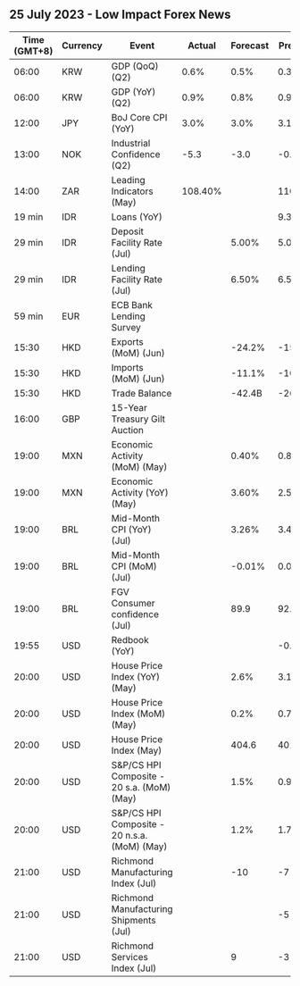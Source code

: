 ## 25 July 2023 - Low Impact Forex News

| Time (GMT+8) | Currency | Event | Actual | Forecast | Previous |
|------|----------|-------|--------|----------|----------|
| 06:00 | KRW | GDP (QoQ) (Q2) | 0.6% | 0.5% | 0.3% |
| 06:00 | KRW | GDP (YoY) (Q2) | 0.9% | 0.8% | 0.9% |
| 12:00 | JPY | BoJ Core CPI (YoY) | 3.0% | 3.0% | 3.1% |
| 13:00 | NOK | Industrial Confidence (Q2) | -5.3 | -3.0 | -0.7 |
| 14:00 | ZAR | Leading Indicators (May) | 108.40% |  | 110.30% |
| 19 min | IDR | Loans (YoY) |  |  | 9.39% |
| 29 min | IDR | Deposit Facility Rate (Jul) |  | 5.00% | 5.00% |
| 29 min | IDR | Lending Facility Rate (Jul) |  | 6.50% | 6.50% |
| 59 min | EUR | ECB Bank Lending Survey |  |  |  |
| 15:30 | HKD | Exports (MoM) (Jun) |  | -24.2% | -15.6% |
| 15:30 | HKD | Imports (MoM) (Jun) |  | -11.1% | -16.7% |
| 15:30 | HKD | Trade Balance |  | -42.4B | -26.4B |
| 16:00 | GBP | 15-Year Treasury Gilt Auction |  |  |  |
| 19:00 | MXN | Economic Activity (MoM) (May) |  | 0.40% | 0.80% |
| 19:00 | MXN | Economic Activity (YoY) (May) |  | 3.60% | 2.50% |
| 19:00 | BRL | Mid-Month CPI (YoY) (Jul) |  | 3.26% | 3.40% |
| 19:00 | BRL | Mid-Month CPI (MoM) (Jul) |  | -0.01% | 0.04% |
| 19:00 | BRL | FGV Consumer confidence (Jul) |  | 89.9 | 92.3 |
| 19:55 | USD | Redbook (YoY) |  |  | -0.2% |
| 20:00 | USD | House Price Index (YoY) (May) |  | 2.6% | 3.1% |
| 20:00 | USD | House Price Index (MoM) (May) |  | 0.2% | 0.7% |
| 20:00 | USD | House Price Index (May) |  | 404.6 | 401.2 |
| 20:00 | USD | S&P/CS HPI Composite - 20 s.a. (MoM) (May) |  | 1.5% | 0.9% |
| 20:00 | USD | S&P/CS HPI Composite - 20 n.s.a. (MoM) (May) |  | 1.2% | 1.7% |
| 21:00 | USD | Richmond Manufacturing Index (Jul) |  | -10 | -7 |
| 21:00 | USD | Richmond Manufacturing Shipments (Jul) |  |  | -5 |
| 21:00 | USD | Richmond Services Index (Jul) |  | 9 | -3 |
